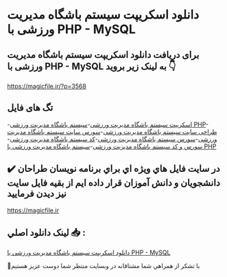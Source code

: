 # دانلود اسکریپت سیستم باشگاه مدیریت ورزشی با PHP - MySQL

## برای دریافت دانلود اسکریپت سیستم باشگاه مدیریت ورزشی با PHP - MySQL به لینک زیر بروید 👇

https://magicfile.ir/?p=3568

## تگ های فایل

-[اسکریپت سیستم باشگاه مدیریت ورزشی](https://magicfile.ir/product/%d8%a7%d8%b3%da%a9%d8%b1%db%8c%d9%be%d8%aa-%d8%b3%db%8c%d8%b3%d8%aa%d9%85-%d8%a8%d8%a7%d8%b4%da%af%d8%a7%d9%87-%d9%85%d8%af%db%8c%d8%b1%db%8c%d8%aa-%d9%88%d8%b1%d8%b2%d8%b4%db%8c-%d8%a8%d8%a7-php-mysql/)-[سیستم باشگاه مدیریت ورزشی PHP](https://magicfile.ir/product/%d8%a7%d8%b3%da%a9%d8%b1%db%8c%d9%be%d8%aa-%d8%b3%db%8c%d8%b3%d8%aa%d9%85-%d8%a8%d8%a7%d8%b4%da%af%d8%a7%d9%87-%d9%85%d8%af%db%8c%d8%b1%db%8c%d8%aa-%d9%88%d8%b1%d8%b2%d8%b4%db%8c-%d8%a8%d8%a7-php-mysql/)-[طراحی سایت سیستم باشگاه مدیریت ورزشی](https://magicfile.ir/product/%d8%a7%d8%b3%da%a9%d8%b1%db%8c%d9%be%d8%aa-%d8%b3%db%8c%d8%b3%d8%aa%d9%85-%d8%a8%d8%a7%d8%b4%da%af%d8%a7%d9%87-%d9%85%d8%af%db%8c%d8%b1%db%8c%d8%aa-%d9%88%d8%b1%d8%b2%d8%b4%db%8c-%d8%a8%d8%a7-php-mysql/)-[سورس سایت سیستم باشگاه مدیریت ورزشی](https://magicfile.ir/product/%d8%a7%d8%b3%da%a9%d8%b1%db%8c%d9%be%d8%aa-%d8%b3%db%8c%d8%b3%d8%aa%d9%85-%d8%a8%d8%a7%d8%b4%da%af%d8%a7%d9%87-%d9%85%d8%af%db%8c%d8%b1%db%8c%d8%aa-%d9%88%d8%b1%d8%b2%d8%b4%db%8c-%d8%a8%d8%a7-php-mysql/)-[سورس سیستم باشگاه مدیریت ورزشی](https://magicfile.ir/product/%d8%a7%d8%b3%da%a9%d8%b1%db%8c%d9%be%d8%aa-%d8%b3%db%8c%d8%b3%d8%aa%d9%85-%d8%a8%d8%a7%d8%b4%da%af%d8%a7%d9%87-%d9%85%d8%af%db%8c%d8%b1%db%8c%d8%aa-%d9%88%d8%b1%d8%b2%d8%b4%db%8c-%d8%a8%d8%a7-php-mysql/)-[کد سیستم باشگاه مدیریت ورزشی](https://magicfile.ir/product/%d8%a7%d8%b3%da%a9%d8%b1%db%8c%d9%be%d8%aa-%d8%b3%db%8c%d8%b3%d8%aa%d9%85-%d8%a8%d8%a7%d8%b4%da%af%d8%a7%d9%87-%d9%85%d8%af%db%8c%d8%b1%db%8c%d8%aa-%d9%88%d8%b1%d8%b2%d8%b4%db%8c-%d8%a8%d8%a7-php-mysql/)-[سورس و کد سیستم باشگاه مدیریت ورزشی](https://magicfile.ir/product/%d8%a7%d8%b3%da%a9%d8%b1%db%8c%d9%be%d8%aa-%d8%b3%db%8c%d8%b3%d8%aa%d9%85-%d8%a8%d8%a7%d8%b4%da%af%d8%a7%d9%87-%d9%85%d8%af%db%8c%d8%b1%db%8c%d8%aa-%d9%88%d8%b1%d8%b2%d8%b4%db%8c-%d8%a8%d8%a7-php-mysql/)-[سیستم باشگاه مدیریت ورزشی با PHP](https://magicfile.ir/product/%d8%a7%d8%b3%da%a9%d8%b1%db%8c%d9%be%d8%aa-%d8%b3%db%8c%d8%b3%d8%aa%d9%85-%d8%a8%d8%a7%d8%b4%da%af%d8%a7%d9%87-%d9%85%d8%af%db%8c%d8%b1%db%8c%d8%aa-%d9%88%d8%b1%d8%b2%d8%b4%db%8c-%d8%a8%d8%a7-php-mysql/)

## ✔️ در سايت فايل هاي ويژه اي براي برنامه نويسان طراحان دانشجويان و دانش آموزان قرار داده ايم از بقيه فايل سايت نيز ديدن فرماييد

https://magicfile.ir


## لينک دانلود اصلي 📥 :

[دانلود اسکریپت سیستم باشگاه مدیریت ورزشی با PHP - MySQL](https://magicfile.ir/product/%d8%a7%d8%b3%da%a9%d8%b1%db%8c%d9%be%d8%aa-%d8%b3%db%8c%d8%b3%d8%aa%d9%85-%d8%a8%d8%a7%d8%b4%da%af%d8%a7%d9%87-%d9%85%d8%af%db%8c%d8%b1%db%8c%d8%aa-%d9%88%d8%b1%d8%b2%d8%b4%db%8c-%d8%a8%d8%a7-php-mysql/) 


🙏با تشکر از همراهي شما مشتاقانه در وبسایت منتظر شما دوست عزیز هستیم

